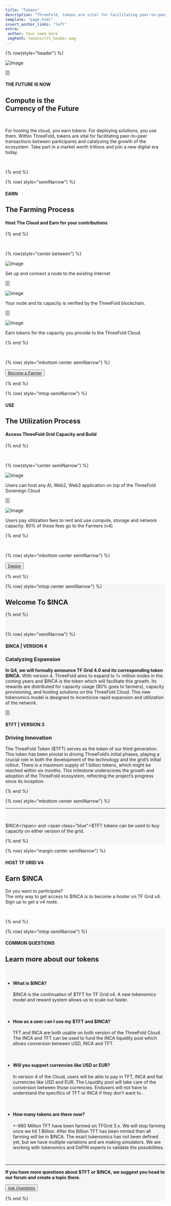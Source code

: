 ```yaml
---
title: "Tokens"
description: "ThreeFold, tokens are vital for facilitating peer-to-peer transactions between participants and catalyzing the growth of the ecosystem." # quotation marks to allow colons where used
template: "page.html"
insert_anchor_links: "left"
extra:
 author: Your name here
 imgPath: tokens/tft_header.png
---
```



<!-- section 1 (header) -->
<div class="container mx-auto">


{% row(style="header") %}




![Image](token_hero.png#mx-auto)




|||


#### <span class="text-xl subtitle">THE FUTURE IS NOW</span>


## **<span class="blue">Compute</span> is the <br> Currency of the <span class="blue">Future</span>**


<br>


For hosting the cloud, you earn tokens. For deploying solutions, you use them. Within ThreeFold, tokens are vital for facilitating peer-to-peer transactions between participants and catalyzing the growth of the ecosystem. Take part in a market worth trillions and join a new digital era today.


<br>




<!-- <button class="blue_b">[Buy Tokens](https://manual.grid.tf/documentation/threefold_token/threefold_token.html#buy-and-sell-tft)</button> -->




{% end %}










<!-- section 2 arming Process -->


{% row( style="semiNarrow") %}


#### <span class="green_text font-semibold">EARN</span>


## **The Farming Process**


#### <span class="blue">Host The Cloud </span> and <span class="blue">Earn</span> for your contributions


{% end %}


<br>


{% row(style="center between") %}


<div class="shadow-md rounded-md my-8">


![Image](host_node.png#mx-auto)


</div>




Set up and connect a node to the existing Internet


|||


<div class="shadow-md rounded-md my-8">


![Image](offer_capacity.png#mx-auto)


</div>


Your node and its capacity is verified by the ThreeFold blockchain.


|||


<div class="shadow-md rounded-md my-8">


![Image](earn_rewards.png#mx-auto)


</div>




Earn tokens for the capacity you provide to the ThreeFold Cloud.


{% end %}


<br>


{% row( style="mbottom center semiNarrow") %}


<button class="green">[Become a Farmer](/host)</button>


{% end %}










<!-- section 3 Utilization Process -->


{% row( style="mtop semiNarrow") %}


#### <span class="green_text font-semibold">USE</span>


## **The Utilization Process**


#### <span class="blue">Access  </span> ThreeFold Grid Capacity and <span class="blue">Build</span>


{% end %}


<br>


{% row(style="center semiNarrow") %}


<div class="shadow-md rounded-md my-8">


![Image](utili_1.png#mx-auto)


</div>




Users can host any AI, Web2, Web3 application on top of the ThreeFold Sovereign Cloud


|||




<div class="shadow-md rounded-md my-8">


![Image](utili_2.png#mx-auto)


</div>


Users pay utilization fees to rent and use compute, storage and network capacity. 80% of these fees go to the Farmers (v4)




{% end %}


<br>


{% row( style="mbottom center semiNarrow") %}


<button class="green">[Deploy](/deploy)</button>


{% end %}


</div>




<!-- section 4 two token -->


<div style="background-color:#F6F6F6">
<div class="container mx-auto">


{% row( style="mtop center semiNarrow") %}


## **Welcome To <span class="blue">$INCA</span>**


{% end %}


<br>






{% row( style="semiNarrow") %}






#### <span class="blue">$INCA | VERSION 4</span>


### **Catalyzing Expansion**


**In Q4, we will formally announce TF Grid 4.0 and its corresponding token $INCA.**
With version 4, ThreeFold aims to expand to 1+ million nodes in the coming years and $INCA is the token which will facilitate this growth. Its rewards are distributed for capacity usage (80% goes to farmers), capacity provisioning, and hosting solutions on the ThreeFold Cloud. This new tokenomics model is designed to incentivize rapid expansion and utilization of the network.


|||


#### <span class="green_text">$TFT | VERSION 3</span>


### **Driving Innovation**


The ThreeFold Token ($TFT) serves as the token of our third generation. This token has been pivotal in driving ThreeFold’s initial phases, playing a crucial role in both the development of the technology and the grid’s initial rollout. There is a maximum supply of 1 billion tokens, which might be reached within six months. This milestone underscores the growth and adoption of the ThreeFold ecosystem, reflecting the project’s progress since its inception.


{% end %}


{% row( style="mbottom center semiNarrow") %}


------------------------------------------------------


<br>


<span class="green_text">$INCA</span> and <span class="blue">$TFT</span> tokens can be used to buy capacity on either version of the grid.


{% end %}


</div>
</div>








<!-- section 5 our token -->


<div class="container mx-auto">


{% row( style="margin center semiNarrow") %}


#### <span class="green_text">HOST TF GRID V4</span>
## **Earn<span class="blue"> $INCA</span>**


Do you want to participate?<br>
The only way to get access to $INCA is to become a hoster on TF Grid v4.<br>
Sign up to get a v4 node.


<br>


<div data-tf-live="01J5N8ZP43VS372RYFRZCSJ52G"></div><script src="//embed.typeform.com/next/embed.js"></script>


{% end %}


</div>






<!-- section 6 our token -->


<div style="background-color:#F6F6F6">
<div class="container mx-auto">


{% row( style="mtop semiNarrow") %}


#### <span class="green_text">COMMON QUESTIONS</span>


## **Learn more about <span class="blue">our tokens</span>**


<br>


- #### What is $INCA?
    $INCA is the continuation of $TFT for TF Grid v4. A new tokenomics model and reward system allows us to scale out faster.


<br>


- #### How as a user can I use my $TFT and $INCA?
    TFT and INCA are both usable on both version of the ThreeFold Cloud.
    The INCA and TFT can be used to fund the INCA liquidity pool which allows conversion between USD, INCA and TFT.


<br>


- #### Will you support currencies like USD or EUR?
    In version 4 of the Cloud, users will be able to pay in TFT, INCA and fiat currencies like USD and EUR. The Liquidity pool will take care of the conversion between those currencies. Endusers will not have to understand the specifics of TFT or INCA if they don’t want to..


<br>


- #### How many tokens are there now?
    +-960 Million TFT have been farmed on TFGrid 3.x. We will stop farming once we hit 1 Billion. After the Billion TFT has been minted then all farming will be in $INCA. The exact tokenomics has not been defined yet, but we have multiple variations and are making simulators. We are working with tokenomics and DePIN experts to validate the possibilities.


<br>


----------------------------


<div class="my-4 flex flex-col md:flex md:flex-row items-center justify-between">


**If you have more questions about $TFT or $INCA, we suggest you head to our forum and create a topic there.**


<button class="green">[Ask Questions](https://forum.threefold.io/)</button>


</div>




{% end %}


</div>
</div>